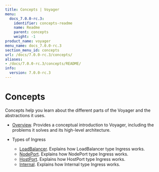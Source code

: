 ```yaml
---
title: Concepts | Voyager
menu:
  docs_7.0.0-rc.3:
    identifier: concepts-readme
    name: Readme
    parent: concepts
    weight: -1
product_name: voyager
menu_name: docs_7.0.0-rc.3
section_menu_id: concepts
url: /docs/7.0.0-rc.3/concepts/
aliases:
- /docs/7.0.0-rc.3/concepts/README/
info:
  version: 7.0.0-rc.3
---
```


# Concepts

Concepts help you learn about the different parts of the Voyager and the abstractions it uses.

- [Overview](/docs/7.0.0-rc.3/concepts/overview). Provides a conceptual introduction to Voyager, including the problems it solves and its high-level architecture.

- Types of Ingress
  - [LoadBalancer](/docs/7.0.0-rc.3/concepts/ingress-types/loadbalancer). Explains how LoadBalancer type Ingress works.
  - [NodePort](/docs/7.0.0-rc.3/concepts/ingress-types/nodeport). Explains how NodePort type Ingress works.
  - [HostPort](/docs/7.0.0-rc.3/concepts/ingress-types/hostport). Explains how HostPort type Ingress works.
  - [Internal](/docs/7.0.0-rc.3/concepts/ingress-types/internal). Explains how Internal type Ingress works.
